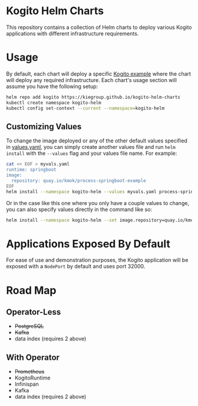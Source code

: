 # Kogito Helm Charts
This repository contains a collection of Helm charts to deploy various Kogito applications with different 
infrastructure requirements. 

# Usage
By default, each chart will deploy a specific [Kogito example](https://github.com/kiegroup/kogito-examples) 
where the chart will deploy any required infrastructure. Each chart's usage section will assume you have the 
following setup:
```sh
helm repo add kogito https://kiegroup.github.io/kogito-helm-charts
kubectl create namespace kogito-helm
kubectl config set-context --current --namespace=kogito-helm
```

## Customizing Values
To change the image deployed or any of the other default 
values specified in [values.yaml](values.yaml), you can 
simply create another values file and run `helm install` 
with the `--values` flag and your values file name. For example:
```sh
cat << EOF > myvals.yaml
runtime: springboot
image:
  repository: quay.io/kmok/process-springboot-example
EOF
helm install --namespace kogito-helm --values myvals.yaml process-springboot-example kogito-helm-chart
```

Or in the case like this one where you only have a couple 
values to change, you can also specify values directly in 
the command like so:
```sh
helm install --namespace kogito-helm --set image.repository=quay.io/kmok/process-springboot-example,runtime=springboot process-springboot-example kogito-helm-chart
```

# Applications Exposed By Default
For ease of use and demonstration purposes, the Kogito application will be exposed with a `NodePort` by default and uses port 32000.

# Road Map
## Operator-Less
- ~~PostgreSQL~~
- ~~Kafka~~
- data index (requires 2 above)

## With Operator
- ~~Prometheus~~
- KogitoRuntime
- Infinispan
- Kafka
- data index (requires 2 above)
